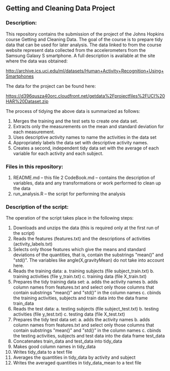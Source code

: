 ## Getting and Cleaning Data Project

### Description:
This repository contains the submission of the project of the Johns Hopkins course Getting and Cleaning Data. The goal of the course is to prepare tidy data that can be used for later analysis. The data linked to from the course website represent data collected from the accelerometers from the Samsung Galaxy S smartphone. A full description is available at the site where the data was obtained: 

http://archive.ics.uci.edu/ml/datasets/Human+Activity+Recognition+Using+Smartphones 

The data for the project can be found here: 

https://d396qusza40orc.cloudfront.net/getdata%2Fprojectfiles%2FUCI%20HAR%20Dataset.zip

The process of tidying the above data is summarized as follows:

1. Merges the training and the test sets to create one data set.
2. Extracts only the measurements on the mean and standard deviation for each measurement. 
3. Uses descriptive activity names to name the activities in the data set
4. Appropriately labels the data set with descriptive activity names. 
5. Creates a second, independent tidy data set with the average of each variable for each activity and each subject. 

### Files in this repository:
1. README.md – this file
2  CodeBook.md – contains the description of variables, data and any transformations or work performed to clean up the data
3. run_analysis.R – the script for performing the analysis

### Description of the script:

The operation of the script takes place in the following steps:

1. Downloads and unzips the data (this is required only at the first run of the script)
2. Reads the features (features.txt) and the descriptions of activities (activity_labels.txt)
3. Selects only those features which give the means and standard deviations of the quantities, that is, contain the substrings "mean()" and "std()". The variables like angle(X,gravityMean) do not take into account here.
4. Reads the training data:
a. training subjects (file subject_train.txt)
b. training activities (file y_train.txt)
c. training data (file X_train.txt)
5. Prepares the tidy training data set:
a. adds the activity names
b. adds column names from features.txt and select only those columns that contain substrings "mean()" and "std()” in the column names
c. cbinds the training activities, subjects and train data into the data frame train_data
6. Reads the test data:
a. testing subjects (file subject_test.txt)
b. testing activities (file y_test.txt)
c. testing data (file X_test.txt)
7. Prepares the tidy test data set:
a. adds the activity names
b. adds column names from features.txt and select only those columns that contain substrings "mean()" and "std()” in the column names
c. cbinds the testing activities, subjects and test data into the data frame test_data
8. Concatenates train_data and test_data into tidy_data
9. Makes good column names in tidy_data
10. Writes tidy_data to a text file
11. Averages the quantities in tidy_data by activity and subject
12. Writes the averaged quantities in tidy_data_mean to a text file



